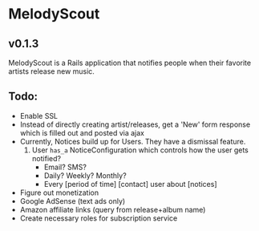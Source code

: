 # MelodyScout

## v0.1.3

MelodyScout is a Rails application that notifies people when their favorite artists release new music.

## Todo:

* Enable SSL
* Instead of directly creating artist/releases, get a 'New' form response which is filled out and posted via ajax
* Currently, Notices build up for Users. They have a dismissal feature.
    1. User `has_a` NoticeConfiguration which controls how the user gets notified?
        * Email? SMS?
        * Daily? Weekly? Monthly?
        * Every [period of time] [contact] user about [notices] 
* Figure out monetization
* Google AdSense (text ads only)
* Amazon affiliate links (query from release+album name)
* Create necessary roles for subscription service

